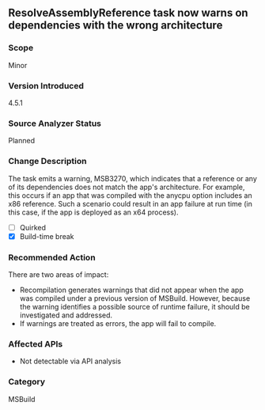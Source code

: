 ## ResolveAssemblyReference task now warns on dependencies with the wrong architecture

### Scope
Minor

### Version Introduced
4.5.1

### Source Analyzer Status
Planned

### Change Description
The task emits a warning, MSB3270, which indicates that a reference or any of its dependencies does not match the app's architecture. For example, this occurs if an app that was compiled with the anycpu option includes an x86 reference. Such a scenario could result in an app failure at run time (in this case, if the app is deployed as an x64 process).

- [ ] Quirked
- [x] Build-time break

### Recommended Action
There are two areas of impact:

* Recompilation generates warnings that did not appear when the app was compiled under a previous version of MSBuild. However, because the warning identifies a possible source of runtime failure, it should be investigated and addressed.
* If warnings are treated as errors, the app will fail to compile.

### Affected APIs
* Not detectable via API analysis

### Category
MSBuild

<!-- breaking change id: 49 -->
